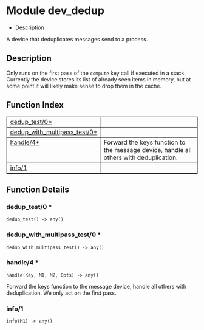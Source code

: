 

# Module dev_dedup #
* [Description](#description)

A device that deduplicates messages send to a process.

<a name="description"></a>

## Description ##
Only runs on the first pass of the `compute` key call if executed
in a stack. Currently the device stores its list of already seen
items in memory, but at some point it will likely make sense to
drop them in the cache.<a name="index"></a>

## Function Index ##


<table width="100%" border="1" cellspacing="0" cellpadding="2" summary="function index"><tr><td valign="top"><a href="#dedup_test-0">dedup_test/0*</a></td><td></td></tr><tr><td valign="top"><a href="#dedup_with_multipass_test-0">dedup_with_multipass_test/0*</a></td><td></td></tr><tr><td valign="top"><a href="#handle-4">handle/4*</a></td><td>Forward the keys function to the message device, handle all others
with deduplication.</td></tr><tr><td valign="top"><a href="#info-1">info/1</a></td><td></td></tr></table>


<a name="functions"></a>

## Function Details ##

<a name="dedup_test-0"></a>

### dedup_test/0 * ###

`dedup_test() -> any()`

<a name="dedup_with_multipass_test-0"></a>

### dedup_with_multipass_test/0 * ###

`dedup_with_multipass_test() -> any()`

<a name="handle-4"></a>

### handle/4 * ###

`handle(Key, M1, M2, Opts) -> any()`

Forward the keys function to the message device, handle all others
with deduplication. We only act on the first pass.

<a name="info-1"></a>

### info/1 ###

`info(M1) -> any()`

